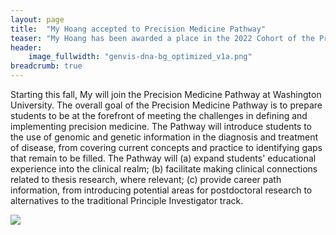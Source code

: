 ```yaml
---
layout: page
title:  "My Hoang accepted to Precision Medicine Pathway"
teaser: "My Hoang has been awarded a place in the 2022 Cohort of the Precision Medicine Pathway."
header:
    image_fullwidth: "genvis-dna-bg_optimized_v1a.png"
breadcrumb: true
---
```


Starting this fall, My will join the Precision Medicine Pathway at Washington University. The overall goal of the Precision Medicine Pathway is to prepare students to be at the forefront of meeting the challenges in defining and implementing precision medicine.  The Pathway will introduce students to the use of genomic and genetic information in the diagnosis and treatment of disease, from covering current concepts and practice to identifying gaps that remain to be filled.  The Pathway will (a) expand students' educational experience into the clinical realm; (b) facilitate making clinical connections related to thesis research, where relevant; (c) provide career path information, from introducing potential areas for postdoctoral research to alternatives to the traditional Principle Investigator track.

<div class="row">
    <div class="small-12 columns">
        <img src="/assets/img/team/my_hoang.jpeg">
    </div>
</div>
